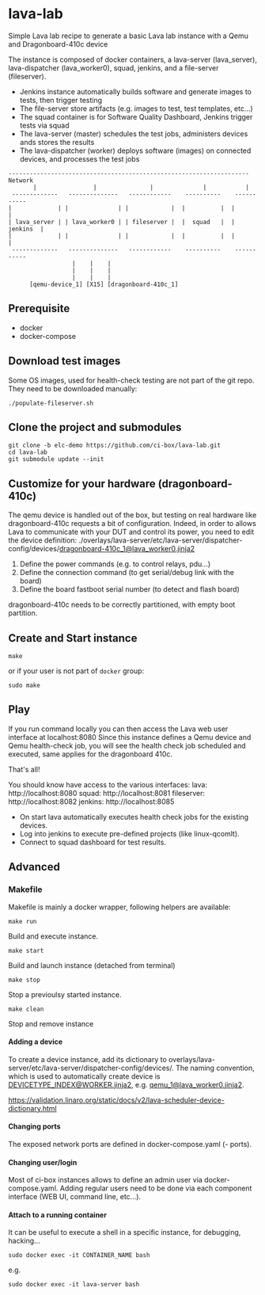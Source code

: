 # lava-lab
Simple Lava lab recipe to generate a basic Lava lab instance with a Qemu and Dragonboard-410c device

The instance is composed of docker containers, a lava-server (lava_server), lava-dispatcher (lava_worker0), squad, jenkins, and a file-server (fileserver).
- Jenkins instance automatically builds software and generate images to tests, then trigger testing
- The file-server store artifacts (e.g. images to test, test templates, etc...)
- The squad container is for Software Quality Dashboard, Jenkins trigger tests via squad
- The lava-server (master) schedules the test jobs, administers devices ands stores the results
- The lava-dispatcher (worker) deploys software (images) on connected devices, and processes the test jobs

<!-- language: lang-none -->
    -------------------------------------------------------------------- Network
           |                |               |              |           |
     -------------   --------------   ------------    ----------    -----------
    |             | |              | |            |  |          |  |           |
    | lava_server | | lava_worker0 | | fileserver |  |  squad   |  |  jenkins  |
    |             | |              | |            |  |          |  |           |
     -------------   --------------   ------------    ----------    -----------
                      |    |    |
                      |    |    |
                      |    |    |
          [qemu-device_1] [X15] [dragonboard-410c_1]

## Prerequisite

- docker
- docker-compose

## Download test images

Some OS images, used for health-check testing are not part of the git repo.
They need to be downloaded manually:

    ./populate-fileserver.sh

## Clone the project and submodules

    git clone -b elc-demo https://github.com/ci-box/lava-lab.git
    cd lava-lab
    git submodule update --init

## Customize for your hardware (dragonboard-410c)

The qemu device is handled out of the box, but testing on real hardware like dragonboard-410c requests a bit of configuration.
Indeed, in order to allows Lava to communicate with your DUT and control its power, you need to edit the device definition: ./overlays/lava-server/etc/lava-server/dispatcher-config/devices/dragonboard-410c_1@lava_worker0.jinja2

1. Define the power commands (e.g. to control relays, pdu...)
2. Define the connection command (to get serial/debug link with the board)
3. Define the board fastboot serial number (to detect and flash board)

dragonboard-410c needs to be correctly partitioned, with empty boot partition.

## Create and Start instance

    make

or if your user is not part of `docker` group:

    sudo make


## Play

If you run command locally you can then access the Lava web user interface at localhost:8080
Since this instance defines a Qemu device and Qemu health-check job, you will see the health
check job scheduled and executed, same applies for the dragonboard 410c.

That's all!

You should know have access to the various interfaces:
lava: http://localhost:8080
squad: http://localhost:8081
fileserver: http://localhost:8082
jenkins: http://localhost:8085

- On start lava automatically executes health check jobs for the existing devices.
- Log into jenkins to execute pre-defined projects (like linux-qcomlt).
- Connect to squad dashboard for test results.

## Advanced

### Makefile

Makefile is mainly a docker wrapper, following helpers are available:

    make run

Build and execute instance.

    make start

Build and launch instance (detached from terminal)

    make stop

Stop a previoulsy started instance.

    make clean

Stop and remove instance

#### Adding a device

To create a device instance, add its dictionary to overlays/lava-server/etc/lava-server/dispatcher-config/devices/.
The naming convention, which is used to automatically create device is DEVICETYPE_INDEX@WORKER.jinja2, e.g. qemu_1@lava_worker0.jinja2.

https://validation.linaro.org/static/docs/v2/lava-scheduler-device-dictionary.html

#### Changing ports

The exposed network ports are defined in docker-compose.yaml (- ports).

#### Changing user/login

Most of ci-box instances allows to define an admin user via docker-compose.yaml.
Adding regular users need to be done via each component interface (WEB UI, command line, etc...).

#### Attach to a running container

It can be useful to execute a shell in a specific instance, for debugging, hacking...

    sudo docker exec -it CONTAINER_NAME bash

e.g.

    sudo docker exec -it lava-server bash
